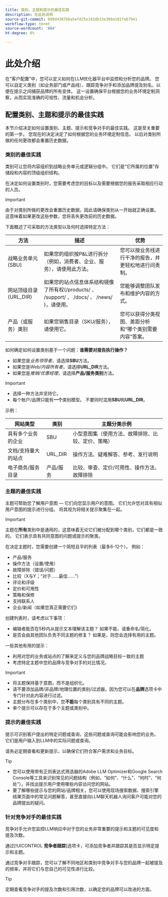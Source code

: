 ```yaml
---
title: 类别、主题和提示的最佳实践
description: 在此处说明
source-git-commit: 099d4387b6a5efd25e142db13e309a181fe67941
workflow-type: tm+mt
source-wordcount: '884'
ht-degree: 0%

---
```



# 此处介绍

在“客户配置”中，您可以定义如何在LLM优化器平台中监控和分析您的品牌。 您可以自定义类别（如业务部门或产品线）、跟踪竞争对手和添加品牌提及别名，以便在提示之间捕获品牌的所有变体。 这一设置确保平台根据您的业务环境定制洞察，从而实现准确的可视性、流量和机会分析。

## 配置类别、主题和提示的最佳实践

本节介绍决定如何设置类别、主题、提示和竞争对手的最佳实践。
这是至关重要的第一步。 您现在的决定决定了如何根据您的业务环境定制信息。 以后对类别所做的任何更改都会重置历史数据。

### 类别的最佳实践

类别可让您将内容组织到战略业务单元或逻辑分组中。 它们是“它所属的位置”存储段和内容的顶级组织结构。

在决定如何设置类别时，您需要考虑您的目标以及需要根据您的报告采取相应行动的人员。

>[!IMPORTANT]
>
> 由于对类别所做的更改会重置历史数据，因此请确保类别从一开始就正确设置。 这意味着如果更改这些参数，您将丢失更改前的历史数据。

下面概述了可采取的方法类型以及何时选择特定方法：

| 方法 | 描述 | 优势 |
|---------|----------|---------|
| 战略业务单元(SBU) | 如果您的组织按P&amp;L进行拆分（例如，消费者、企业、服务），请使用此方法。 | 您可以按业务线进行干净的报告，并更轻松地进行问责制。 |
| 网站顶级目录(URL_DIR) | 如果您的站点信息体系结构镜像了所有权(/products/ 、 /support/ 、 /docs/ 、 /news/ )，请使用。 | 您能够调整团队发布和维护内容的方式。 |
| 产品（或服务）类别 | 如果您销售目录（SKU/服务），请使用它。 | 您可以获得分类视图、差距分析和“哪个类别需要内容”答案。 |

如何确定如何设置类别基于一个问题：**谁需要对报告执行操作？**

* 如果您是&#x200B;*业务领导者*，请选择&#x200B;**SBU**&#x200B;方法。
* 如果您是&#x200B;*Web/内容所有者*，请选择&#x200B;**URL_DIR**&#x200B;方法。
* 如果您是&#x200B;*推销/优惠经理*，请选择&#x200B;**产品/服务类别**&#x200B;方法。

>[!IMPORTANT]
>
> * 选择一种方法并坚持它。
> * 每个帐户/品牌只能有&#x200B;**一个**&#x200B;类别模型。 不要同时混用&#x200B;**SBU**&#x200B;和&#x200B;**URL_DIR**。

示例：

| 网站类型 | 类别 | 主题分类示例 |
|---------|----------|---------|
| 具有多个业务的企业 | SBU | 小型意图集（使用方法、故障排除、比较、定价、策略） |
| 文档/支持量大的站点 | URL_DIR | 操作方法、疑难解答、参考、发行说明 |
| 电子商务/服务目录 | 产品/服务 | 比较、审查、定价/可用性、操作方法、故障排除 |

### 主题的最佳实践

主题可帮助您了解用户意图 — 它们向您显示用户的意图。 它们允许您对具有相似用户意图的提示进行分组。 将其视为将相关提示聚集在一起。

>[!IMPORTANT]
>
>主题在&#x200B;**所有**&#x200B;类别中是通用的，这意味着无论它们被分配到哪个类别，它们都是一致的。 它们表示具有共同意图的问题或提示的聚类。

在决定主题时，您需要创建一个简短且平的列表（最多6-12个）。 例如：

* 产品/服务
* 操作方法（设置/使用）
* 故障排除（错误/问题）
* 比较（X与Y；“对于……最佳……”）
* 评论和评级
* 定价和可用性
* 策略和保修
* 支持联系人
* 企业/新闻（如果您真正需要它们）

创建列表时，请考虑以下事项：

* 编辑者能否在5秒内从提示文本理解该主题？ 如果不能，请重命名/简化。
* 是否会由其他团队负责不同主题的修复？ 如果是，则您会选择有用的主题。

一些其他有用的提示：

* 利用对您的业务或站点的了解来定义与您的品牌战略目标一致的主题
* 考虑特定主题中您的品牌与竞争对手的对比情况。

>[!IMPORTANT]
>
> * 将主题保持基于意图，而不是组织化。
> * 请不要添加品牌/非品牌/地理位置的类别/过滤器，因为您可以在&#x200B;**品牌**&#x200B;选项卡中专门针对此内容进行过滤。
> * 主题分布在多个类别中，您&#x200B;**不能**&#x200B;每个类别具有不同的主题。
> * 单个提示可以存在于多个主题或类别中。

### 提示的最佳实践

提示可识别客户提出的特定问题或查询，这些问题或查询可能会影响您的业务。 它们是用户输入到LLM中的实际问题或查询。

请务必定期查看和更新提示，以确保它们符合客户需求和业务目标。

>[!TIP]
>
>* 您可以使用带有正则表达式筛选器的Adobe LLM Optimizer和Google Search Console等工具来识别常见的问题结构（例如，“如何”、“什么”、“何时”、“何处”），并找出提示用户使用哪些内容访问您的网站。
>* 要了解哪些提示与您的网站/品牌相关，您可以使用现场搜索数据、搜索引擎结果页面中的常见问题解答，甚至直接向LLM聊天机器人询问客户可能对您的品牌提出的疑问。

### 针对竞争对手的最佳实践

竞争对手允许您监控LLM响应中对于您的业务非常重要的提示和主题的可见度和提及次数。

通过&#x200B;[!UICONTROL **竞争者跟踪**]&#x200B;选项卡，可添加竞争者并跟踪其是否显示特定提示和主题。

通过竞争对手跟踪，您可以了解不同地区和类别中竞争对手与您的品牌一起被提及的频率，并将它们与您自己的可见性进行比较。

>[!TIP]
>
>定期查看竞争对手的提及次数和引用次数，以确定您的品牌可以改进的方面。


